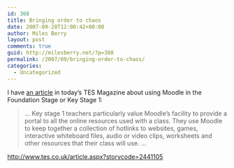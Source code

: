 ```yaml
---
id: 308
title: Bringing order to chaos
date: 2007-09-28T12:00:42+00:00
author: Miles Berry
layout: post 
comments: true
guid: http://milesberry.net/?p=308
permalink: /2007/09/bringing-order-to-chaos/
categories:
  - Uncategorized
---
```

I have [an article](http://www.tes.co.uk/article.aspx?storycode=2441105) in today&#8217;s TES Magazine about using Moodle in the Foundation Stage or Key Stage 1:

> &#8230; Key stage 1 teachers particularly value Moodle&#8217;s facility to provide a portal to all the online resources used with a class. They use Moodle to keep together a collection of hotlinks to websites, games, interactive whiteboard files, audio or video clips, worksheets and other resources that their class will use. &#8230;

<http://www.tes.co.uk/article.aspx?storycode=2441105>